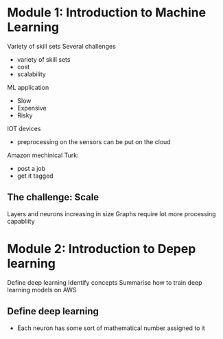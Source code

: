 # Module 1: Introduction to Machine Learning


Variety of skill sets
Several challenges
  - variety of skill sets
  - cost
  - scalability

ML application
  - Slow
  - Expensive
  - Risky

IOT devices
  - preprocessing on the sensors can be put on the cloud

Amazon mechinical Turk:
- post a job
- get it tagged


## The challenge: Scale

Layers and neurons increasing in size
Graphs require lot more processing capabliity


# Module 2: Introduction to Depep learning

Define deep learning
Identify concepts
Summarise how to train deep learning models on AWS


## Define deep learning
- Each neuron has some sort of mathematical number assigned to it
